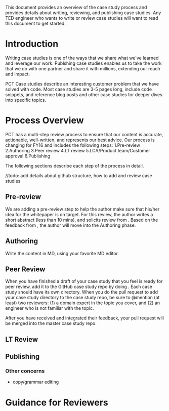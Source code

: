 This document provides an overview of the case study process and provides details about writing, reviewing, and publishing case studies. Any TED engineer who wants to write or review case studies will want to read this document to get started.


# Introduction
Writing case studies is one of the ways that we share what we've learned and leverage our work. Publshing case studies enables us to take the work that we do with one partner and share it with millions, extending our reach and impact.

PCT Case studies describe an interesting customer problem that we have solved with code. Most case studies are 3-5 pages long, include code snippets, and reference blog posts and other case studies for deeper dives into specific topics.



# Process Overview
PCT has a multi-step review process to ensure that our content is accurate, actionable, well-written, and represents our best advice. Our process is changing for FY16 and includes the following steps:
1.Pre-review
2.Authoring
3.Peer review
4.LT review
5.LCA/Product team/Customer approval
6.Publishing

The following sections describe each step of the process in detail.

//todo: add details about github structure, how to add and review case studies


## Pre-review
We are adding a pre-review step to help the author make sure that his/her idea for the whitepaper is on target. For this review, the author writes a short abstract (less than 10 mins), and solicits review from . Based on the feedback from , the author will move into the Authoring phase.

## Authoring
Write the content in MD, using your favorite MD editor.



## Peer Review
When you have finished a draft of your case study that you feel is ready for peer review, add it to the GitHub case study repo by doing . Each case study should have its own directory. When you do the pull request to add your case study directory to the case study repo, be sure to @mention (at least) two reviewers: (1) a domain expert in the topic you cover, and (2) an engineer who is not familiar with the topic.

After you have received and integrated their feedback, your pull request will be merged into the master case study repo.

## LT Review


## Publishing


### Other concerns
* copy/grammar editing


# Guidance for Reviewers



